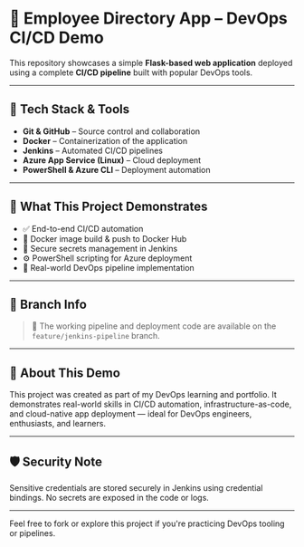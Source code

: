 # 🚀 Employee Directory App – DevOps CI/CD Demo

This repository showcases a simple **Flask-based web application** deployed using a complete **CI/CD pipeline** built with popular DevOps tools.

---

## 🔧 Tech Stack & Tools

- **Git & GitHub** – Source control and collaboration  
- **Docker** – Containerization of the application  
- **Jenkins** – Automated CI/CD pipelines  
- **Azure App Service (Linux)** – Cloud deployment  
- **PowerShell & Azure CLI** – Deployment automation

---

## 📌 What This Project Demonstrates

- ✅ End-to-end CI/CD automation  
- 🐳 Docker image build & push to Docker Hub  
- 🔐 Secure secrets management in Jenkins  
- ⚙️ PowerShell scripting for Azure deployment  
- 🚀 Real-world DevOps pipeline implementation

---

## 📂 Branch Info

> 🔹 The working pipeline and deployment code are available on the `feature/jenkins-pipeline` branch.

---

## 💬 About This Demo

This project was created as part of my DevOps learning and portfolio. It demonstrates real-world skills in CI/CD automation, infrastructure-as-code, and cloud-native app deployment — ideal for DevOps engineers, enthusiasts, and learners.

---

## 🛡️ Security Note

Sensitive credentials are stored securely in Jenkins using credential bindings. No secrets are exposed in the code or logs.

---

Feel free to fork or explore this project if you're practicing DevOps tooling or pipelines.
